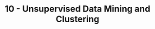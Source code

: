 ---
title: 10 - Unsupervised Data Mining and Clustering
slides: 18-Unsupervised Data Mining and Clustering.pptx
readings:
    - Provost & Fawcett -- Chapter 12
---